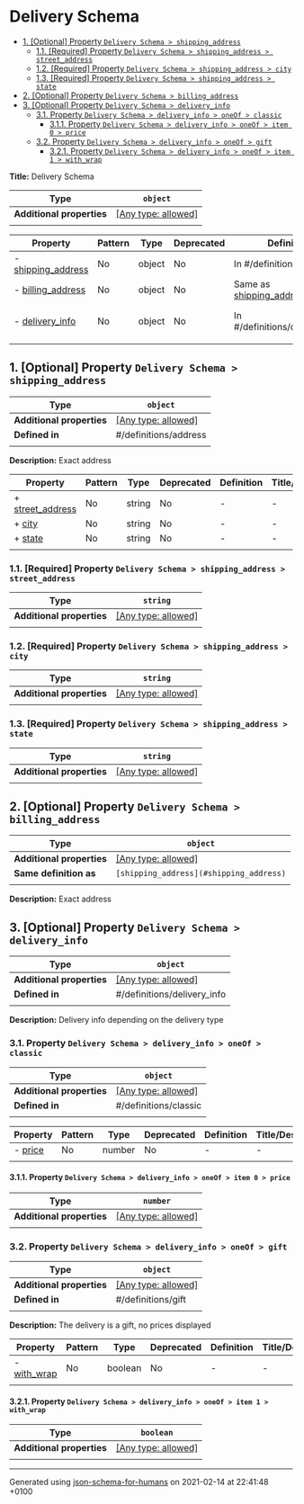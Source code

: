 # Delivery Schema

- [1. [Optional] Property `Delivery Schema > shipping_address`](#shipping_address)
  - [1.1. [Required] Property `Delivery Schema > shipping_address > street_address`](#shipping_address_street_address)
  - [1.2. [Required] Property `Delivery Schema > shipping_address > city`](#shipping_address_city)
  - [1.3. [Required] Property `Delivery Schema > shipping_address > state`](#shipping_address_state)
- [2. [Optional] Property `Delivery Schema > billing_address`](#billing_address)
- [3. [Optional] Property `Delivery Schema > delivery_info`](#delivery_info)
  - [3.1. Property `Delivery Schema > delivery_info > oneOf > classic`](#delivery_info_oneOf_i0)
    - [3.1.1. Property `Delivery Schema > delivery_info > oneOf > item 0 > price`](#delivery_info_oneOf_i0_price)
  - [3.2. Property `Delivery Schema > delivery_info > oneOf > gift`](#delivery_info_oneOf_i1)
    - [3.2.1. Property `Delivery Schema > delivery_info > oneOf > item 1 > with_wrap`](#delivery_info_oneOf_i1_with_wrap)

**Title:** Delivery Schema

| Type                      | `object`                                                                  |
| ------------------------- | ------------------------------------------------------------------------- |
| **Additional properties** | [[Any type: allowed]](# "Additional Properties of any type are allowed.") |
|                           |                                                                           |

| Property                                 | Pattern | Type   | Deprecated | Definition                                     | Title/Description                            |
| ---------------------------------------- | ------- | ------ | ---------- | ---------------------------------------------- | -------------------------------------------- |
| - [shipping_address](#shipping_address ) | No      | object | No         | In #/definitions/address                       | Exact address                                |
| - [billing_address](#billing_address )   | No      | object | No         | Same as [shipping_address](#shipping_address ) | Exact address                                |
| - [delivery_info](#delivery_info )       | No      | object | No         | In #/definitions/delivery_info                 | Delivery info depending on the delivery type |
|                                          |         |        |            |                                                |                                              |

## <a name="shipping_address"></a>1. [Optional] Property `Delivery Schema > shipping_address`

| Type                      | `object`                                                                  |
| ------------------------- | ------------------------------------------------------------------------- |
| **Additional properties** | [[Any type: allowed]](# "Additional Properties of any type are allowed.") |
| **Defined in**            | #/definitions/address                                                     |
|                           |                                                                           |

**Description:** Exact address

| Property                                              | Pattern | Type   | Deprecated | Definition | Title/Description |
| ----------------------------------------------------- | ------- | ------ | ---------- | ---------- | ----------------- |
| + [street_address](#shipping_address_street_address ) | No      | string | No         | -          | -                 |
| + [city](#shipping_address_city )                     | No      | string | No         | -          | -                 |
| + [state](#shipping_address_state )                   | No      | string | No         | -          | -                 |
|                                                       |         |        |            |            |                   |

### <a name="shipping_address_street_address"></a>1.1. [Required] Property `Delivery Schema > shipping_address > street_address`

| Type                      | `string`                                                                  |
| ------------------------- | ------------------------------------------------------------------------- |
| **Additional properties** | [[Any type: allowed]](# "Additional Properties of any type are allowed.") |
|                           |                                                                           |

### <a name="shipping_address_city"></a>1.2. [Required] Property `Delivery Schema > shipping_address > city`

| Type                      | `string`                                                                  |
| ------------------------- | ------------------------------------------------------------------------- |
| **Additional properties** | [[Any type: allowed]](# "Additional Properties of any type are allowed.") |
|                           |                                                                           |

### <a name="shipping_address_state"></a>1.3. [Required] Property `Delivery Schema > shipping_address > state`

| Type                      | `string`                                                                  |
| ------------------------- | ------------------------------------------------------------------------- |
| **Additional properties** | [[Any type: allowed]](# "Additional Properties of any type are allowed.") |
|                           |                                                                           |

## <a name="billing_address"></a>2. [Optional] Property `Delivery Schema > billing_address`

| Type                      | `object`                                                                  |
| ------------------------- | ------------------------------------------------------------------------- |
| **Additional properties** | [[Any type: allowed]](# "Additional Properties of any type are allowed.") |
| **Same definition as**    | `[shipping_address](#shipping_address)`                                   |
|                           |                                                                           |

**Description:** Exact address

## <a name="delivery_info"></a>3. [Optional] Property `Delivery Schema > delivery_info`

| Type                      | `object`                                                                  |
| ------------------------- | ------------------------------------------------------------------------- |
| **Additional properties** | [[Any type: allowed]](# "Additional Properties of any type are allowed.") |
| **Defined in**            | #/definitions/delivery_info                                               |
|                           |                                                                           |

**Description:** Delivery info depending on the delivery type

### <a name="delivery_info_oneOf_i0"></a>3.1. Property `Delivery Schema > delivery_info > oneOf > classic`

| Type                      | `object`                                                                  |
| ------------------------- | ------------------------------------------------------------------------- |
| **Additional properties** | [[Any type: allowed]](# "Additional Properties of any type are allowed.") |
| **Defined in**            | #/definitions/classic                                                     |
|                           |                                                                           |

| Property                                  | Pattern | Type   | Deprecated | Definition | Title/Description |
| ----------------------------------------- | ------- | ------ | ---------- | ---------- | ----------------- |
| - [price](#delivery_info_oneOf_i0_price ) | No      | number | No         | -          | -                 |
|                                           |         |        |            |            |                   |

#### <a name="delivery_info_oneOf_i0_price"></a>3.1.1. Property `Delivery Schema > delivery_info > oneOf > item 0 > price`

| Type                      | `number`                                                                  |
| ------------------------- | ------------------------------------------------------------------------- |
| **Additional properties** | [[Any type: allowed]](# "Additional Properties of any type are allowed.") |
|                           |                                                                           |

### <a name="delivery_info_oneOf_i1"></a>3.2. Property `Delivery Schema > delivery_info > oneOf > gift`

| Type                      | `object`                                                                  |
| ------------------------- | ------------------------------------------------------------------------- |
| **Additional properties** | [[Any type: allowed]](# "Additional Properties of any type are allowed.") |
| **Defined in**            | #/definitions/gift                                                        |
|                           |                                                                           |

**Description:** The delivery is a gift, no prices displayed

| Property                                          | Pattern | Type    | Deprecated | Definition | Title/Description |
| ------------------------------------------------- | ------- | ------- | ---------- | ---------- | ----------------- |
| - [with_wrap](#delivery_info_oneOf_i1_with_wrap ) | No      | boolean | No         | -          | -                 |
|                                                   |         |         |            |            |                   |

#### <a name="delivery_info_oneOf_i1_with_wrap"></a>3.2.1. Property `Delivery Schema > delivery_info > oneOf > item 1 > with_wrap`

| Type                      | `boolean`                                                                 |
| ------------------------- | ------------------------------------------------------------------------- |
| **Additional properties** | [[Any type: allowed]](# "Additional Properties of any type are allowed.") |
|                           |                                                                           |

----------------------------------------------------------------------------------------------------------------------------
Generated using [json-schema-for-humans](https://github.com/coveooss/json-schema-for-humans) on 2021-02-14 at 22:41:48 +0100
